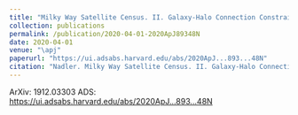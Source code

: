 ```yaml
---
title: "Milky Way Satellite Census. II. Galaxy-Halo Connection Constraints Including the Impact of the Large Magellanic Cloud"
collection: publications
permalink: /publication/2020-04-01-2020ApJ89348N
date: 2020-04-01
venue: "\apj"
paperurl: "https://ui.adsabs.harvard.edu/abs/2020ApJ...893...48N"
citation: "Nadler. Milky Way Satellite Census. II. Galaxy-Halo Connection Constraints Including the Impact of the Large Magellanic Cloud. Astrophysical Journal, 893:, Apr 2020"
---
```


ArXiv: 1912.03303
ADS: https://ui.adsabs.harvard.edu/abs/2020ApJ...893...48N
